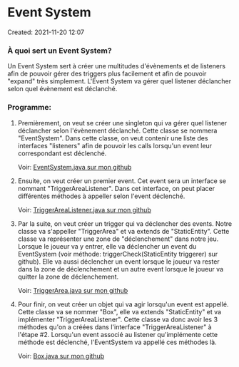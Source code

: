 # Event System
Created: 2021-11-20 12:07
<br>

### À quoi sert un Event System?
Un Event System sert à créer une multitudes d'évènements et de listeners afin de pouvoir gérer des triggers plus facilement et afin de pouvoir "expand" très simplement. L'Event System va gérer quel listener déclancher selon quel évènement est déclanché.

### Programme:
1. Premièrement, on veut se créer une singleton qui va gérer quel listener déclancher selon l'évènement déclanché. Cette classe se nommera "EventSystem". Dans cette classe, on veut contenir une liste des interfaces "listeners" afin de pouvoir les calls lorsqu'un event leur correspondant est déclenché.
	
	Voir: [EventSystem.java sur mon github](https://github.com/BenocxX/auto-battler-game/blob/master/src/cegepst/game/eventsystem/EventSystem.java)
	
2. Ensuite, on veut créer un premier event. Cet event sera un interface se nommant "TriggerAreaListener". Dans cet interface, on peut placer différentes méthodes à appeller selon l'event déclenché.

	Voir: [TriggerAreaListener.java sur mon github](https://github.com/BenocxX/auto-battler-game/blob/master/src/cegepst/game/eventsystem/TriggerAreaListener.java)
	
3. Par la suite, on veut créer un trigger qui va déclencher des events. Notre classe va s'appeller "TriggerArea" et va extends de "StaticEntity". Cette classe va représenter une zone de "déclenchement" dans notre jeu. Lorsque le joueur va y entrer, elle va déclencher un event du EventSystem (voir méthode: triggerCheck(StaticEntity triggerer) sur github). Elle va aussi déclencher un event lorsque le joueur va rester dans la zone de déclenchement et un autre event lorsque le joueur va quitter la zone de déclenchement.

	Voir: [TriggerArea.java sur mon github](https://github.com/BenocxX/auto-battler-game/blob/master/src/cegepst/game/eventsystem/TriggerArea.java)
	
4. Pour finir, on veut créer un objet qui va agir lorsqu'un event est appellé. Cette classe va se nommer "Box", elle va extends "StaticEntity" et va implémenter "TriggerAreaListener". Cette classe va donc avoir les 3 méthodes qu'on a créées dans l'interface "TriggerAreaListener" à l'étape #2. Lorsqu'un event associé au listener qu'implémente cette méthode est déclenché, l'EventSystem va appellé ces méthodes là.

	Voir: [Box.java sur mon github](https://github.com/BenocxX/auto-battler-game/blob/master/src/cegepst/game/eventsystem/Box.java)